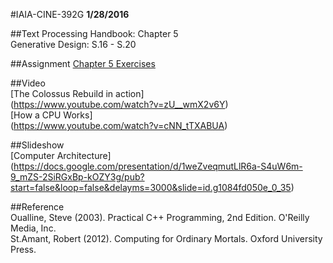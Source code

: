 #IAIA-CINE-392G
**1/28/2016**

##Text
Processing Handbook: Chapter 5  
Generative Design: S.16 - S.20    

##Assignment
[Chapter 5 Exercises](../assignment/A1-Chapter5-Exercise.gif)  

##Video  
[The Colossus Rebuild in action]  
(https://www.youtube.com/watch?v=zU__wmX2v6Y)  
[How a CPU Works]  
(https://www.youtube.com/watch?v=cNN_tTXABUA)  

##Slideshow    
[Computer Architecture]
(https://docs.google.com/presentation/d/1weZveqmutLlR6a-S4uW6m-9_mZS-2SiRGxBp-kOZY3g/pub?start=false&loop=false&delayms=3000&slide=id.g1084fd050e_0_35)

##Reference  
Oualline, Steve (2003). Practical C++ Programming, 2nd Edition. O'Reilly Media, Inc.  
St.Amant, Robert (2012). Computing for Ordinary Mortals. Oxford University Press.   
